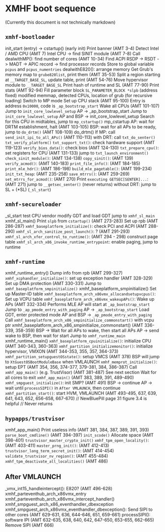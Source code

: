 # XMHF boot sequence
(Currently this document is not technically markdown)

## `xmhf-bootloader`
init_start (entry) ->
cstartup() (early init)
 Print banner (AMT 3-4)
 Detect Intel / AMD CPU (AMT 7)
 Intel CPU -> find SINIT module (AMT 7-8)
 Call dealwithMP(): find number of cores (AMT 10-34)
  Find ACPI RSDP -> RSDT -> MADT -> APIC record -> find processor records
  Store to global variable `pcpus` and `pcpus_numentries`
 dealwithE820(): arrange memory
  Get Grub's memory map to `grube820list`, print them (AMT 35-53)
  Split a region starting at `__TARGET_BASE_SL`, update table, print (AMT 54-76)
 Move hypervisor module to `__TARGET_BASE_SL`
 Print hash of runtime and SL (AMT 77-90)
 Print stats (AMT 92-94)
 Fill parameter block `SL_PARAMETER_BLOCK *slpb` (address fixed)
  modified memmap, detected CPUs, location of grub (for recursive loading)
 Switch to MP mode
  Set up CPU stack (AMT 95-100)
  Entry is address `0x10000`, code is `_ap_bootstrap_start`
  Wake all CPUs (AMT 101-107)
  Jump to `init_core_lowlevel_setup`
AP -> _ap_bootstrap_start
 Jump to `init_core_lowlevel_setup`
AP and BSP -> init_core_lowlevel_setup
 Search for this CPU in midtables, jump to `mp_cstartup()`
mp_cstartup
 AP: wait for DRTM establishment, halt (AMT 103-105)
 BSP: wait for all APs to be ready, jump to `do_drtm()` (AMT 108-109)
do_drtm()
 If MP: call `send_init_ipi_to_all_APs()` (AMT 110-113)
 with DRT: call `txt_do_senter()`
  `txt_verify_platform()`
   `txt_support_txt()`: check hardware support (AMT 119-123)
   `verify_bios_data()`: check bios (AMT 124-130)
  `txt_prepare_cpu()`: set registers for CPU (AMT 131-133)
  jump to `txt_launch_environment()`
   `check_sinit_module()`: (AMT 134-138)
   `copy_sinit()`: (AMT 139)
   `verify_acmod()`: (AMT 140-183)
   `print_file_info()`: (AMT 184-185)
   `print_mle_hdr()`: (AMT 186-198)
   `build_mle_pagetable()`: (AMT 199-234)
   `init_txt_heap`: (AMT 235-258)
   `save_mtrrs()`: (AMT 259-269)
   `set_mtrrs_for_acmod()`: (AMT 270)
   Print `executing GETSEC[SENTER]...`: (AMT 271)
   jump to `__getsec_senter()` (never returns)
 without DRT: jump to SL + (*SL) (`_sl_start`)

## `xmhf-secureloader`
_sl_start
 test CPU vendor
 modify GDT and load GDT
 jump to `xmhf_sl_main`
xmhf_sl_main()
 Print `slpb` from `cstartup()` (AMT 273-283)
 Set up rpb (AMT 286-287)
 `xmhf_baseplatform_initialize()`: check PCI and ACPI (AMT 288-290)
 `xmhf_sl_arch_sanitize_post_launch()`: ? (AMT 291-293)
 `xmhf_sl_arch_xfer_control_to_runtime()`: (AMT 294 - 298)
  construct page table
  `xmhf_sl_arch_x86_invoke_runtime_entrypoint`: enable paging, jump to runtime

## `xmhf-runtime`
xmhf_runtime_entry()
 Dump info from rpb (AMT 299-327)
 `xmhf_xcphandler_initialize()`: set up exception handler (AMT 328-329)
 Set up DMA protection (AMT 330-331)
 Jump to `xmhf_baseplatform_smpinitialize()`
xmhf_baseplatform_smpinitialize()
 Set up Master-ID table
 `xmhf_baseplatform_arch_x86vmx_allocandsetupvcpus()`: Set up VCPU table
 `xmhf_baseplatform_arch_x86vmx_wakeupAPs()`: Wake up APs (AMT 332-334)
  Performs MLE
  AP will start at `_ap_bootstrap_start`
 Jump to `_ap_pmode_entry_with_paging`
AP -> `_ap_bootstrap_start`
 Load GDT, enter protected mode
AP and BSP -> `_ap_pmode_entry_with_paging`
 Call `xmhf_baseplatform_arch_x86_smpinitialize_commonstart()` with vcpu ptr
xmhf_baseplatform_arch_x86_smpinitialize_commonstart() (AMT 336-339, 358-359)
 BSP -> Wait for all APs to wake, then start all APs
 AP -> send wake to BSP, then wait for start
 Jump to `xmhf_runtime_main`
xmhf_runtime_main()
 `xmhf_baseplatform_cpuinitialize()`: initialize CPU (AMT 340-343, 360-363)
 `xmhf_partition_initializemonitor()`: initialize hypervisor, VMXON
                                       (AMT 344-353, 355, 357, 364-373)
 `xmhf_partition_setupguestOSstate()`: setup VMCS (AMT 378)
  BSP will jump to `XtGuestOSBootModuleBase` when VMLAUNCH
 `xmhf_memprot_initialize()`: setup EPT
                              (AMT 354, 356, 374-377, 379-381, 384, 386-387)
 Call `xmhf_app_main()` (e.g. TrustVisor) (AMT 381-487)
  See next section
 Wait for all cores to exit `xmhf_app_main()` (AMT 383, 389, 391, 489-490)
 `xmhf_smpguest_initialize()`: init SMP? (AMT 491)
  BSP -> continue
  AP -> wait until `processSIPI()` in `After VMLAUNCH`, then continue
 `xmhf_partition_start()`: start HVM, VMLAUNCH (AMT 493-495, 637, 639, 641, 643,
                                                652, 656-658, 667-670)
 // NewBluePill page 31 figure 3.4 is helpful
 // Never returns

## `hypapps/trustvisor`
xmhf_app_main()
 Print useless info (AMT 381, 384, 387, 389, 391, 393)
 `parse_boot_cmdline()` (AMT 394-397)
 `init_scode()`
  Allocate space (AMT 398-401)
  `trustvisor_master_crypto_init()`
   `xmhf_tpm_open_locality()`: (AMT 403-411)
   `master_prng_init()`: (AMT 412-413)
   `trustvisor_long_term_secret_init()`: (AMT 414-454)
   `validate_trustvisor_nv_region()`: (AMT 455-484)
   `xmhf_tpm_deactivate_all_localities()` (AMT 486)

## After VMLAUNCH
_vmx_int15_handleintercept(): E820? (AMT 496-628)
xmhf_parteventhub_arch_x86vmx_entry
 xmhf_parteventhub_arch_x86vmx_intercept_handler()
  xmhf_smpguest_arch_x86_eventhandler_dbexception
   xmhf_smpguest_arch_x86vmx_eventhandler_dbexception():
    Send SIPI to other cores (AMT 629-631, 636, 644-646, 651, 659-661)
    processSIPI(): software IPI
                   (AMT 632-635, 638, 640, 642, 647-650, 653-655, 662-665)
    Remove SIPI (AMT 666)

